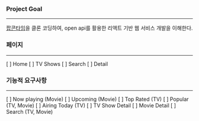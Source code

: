 ### Project Goal

---

[팝콘타임](https://popcorntime-online.ch)을 클론 코딩하여, open api를 활용한 리액트 기반 웹 서비스 개발을 이해한다.

### 페이지

---

[ ] Home
[ ] TV Shows
[ ] Search
[ ] Detail

### 기능적 요구사항

---

[ ] Now playing (Movie)
[ ] Upcoming (Movie)
[ ] Top Rated (TV)
[ ] Popular (TV, Movie)
[ ] Airing Today (TV)
[ ] TV Show Detail
[ ] Movie Detail
[ ] Search (TV, Movie)
